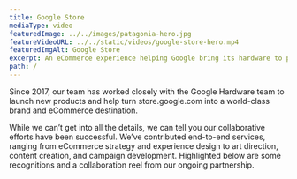 ```yaml
---
title: Google Store
mediaType: video
featuredImage: ../../images/patagonia-hero.jpg
featureVideoURL: ../../static/videos/google-store-hero.mp4
featuredImgAlt: Google Store
excerpt: An eCommerce experience helping Google bring its hardware to people across the globe
path: /
---
```

Since 2017, our team has worked closely with the Google Hardware team to launch new products and help turn store.google.com into a world-class brand and eCommerce destination.

While we can’t get into all the details, we can tell you our collaborative efforts have been successful. We’ve contributed end-to-end services, ranging from eCommerce strategy and experience design to art direction, content creation, and campaign development. Highlighted below are some recognitions and a collaboration reel from our ongoing partnership. 